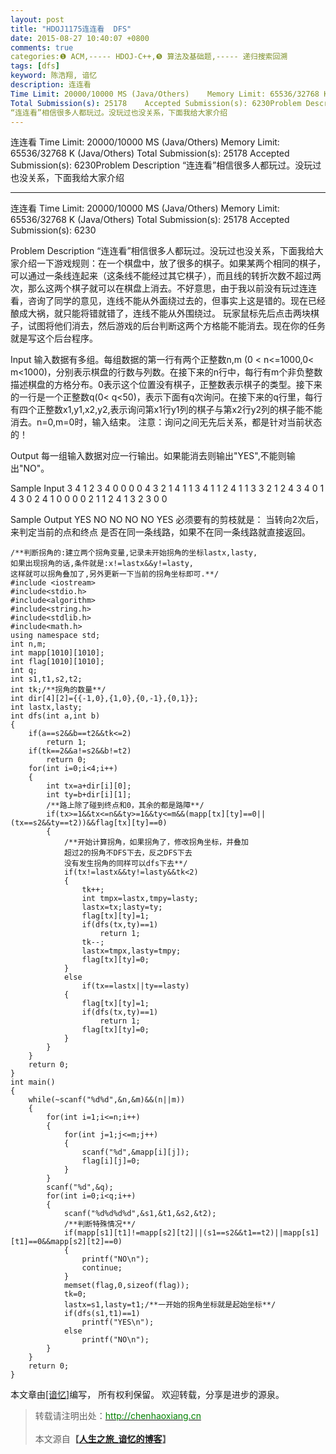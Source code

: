 ```yaml
---
layout: post
title: "HDOJ1175连连看  DFS"
date: 2015-08-27 10:40:07 +0800
comments: true
categories:❶ ACM,----- HDOJ-C++,❺ 算法及基础题,----- 递归搜索回溯
tags: [dfs]
keyword: 陈浩翔, 谙忆
description: 连连看 
Time Limit: 20000/10000 MS (Java/Others)    Memory Limit: 65536/32768 K (Java/Others) 
Total Submission(s): 25178    Accepted Submission(s): 6230Problem Description 
“连连看”相信很多人都玩过。没玩过也没关系，下面我给大家介绍 
---
```



连连看 
Time Limit: 20000/10000 MS (Java/Others)    Memory Limit: 65536/32768 K (Java/Others) 
Total Submission(s): 25178    Accepted Submission(s): 6230Problem Description 
“连连看”相信很多人都玩过。没玩过也没关系，下面我给大家介绍
<!-- more -->
----------

连连看
Time Limit: 20000/10000 MS (Java/Others)    Memory Limit: 65536/32768 K (Java/Others)
Total Submission(s): 25178    Accepted Submission(s): 6230


Problem Description
“连连看”相信很多人都玩过。没玩过也没关系，下面我给大家介绍一下游戏规则：在一个棋盘中，放了很多的棋子。如果某两个相同的棋子，可以通过一条线连起来（这条线不能经过其它棋子），而且线的转折次数不超过两次，那么这两个棋子就可以在棋盘上消去。不好意思，由于我以前没有玩过连连看，咨询了同学的意见，连线不能从外面绕过去的，但事实上这是错的。现在已经酿成大祸，就只能将错就错了，连线不能从外围绕过。
玩家鼠标先后点击两块棋子，试图将他们消去，然后游戏的后台判断这两个方格能不能消去。现在你的任务就是写这个后台程序。

 

Input
输入数据有多组。每组数据的第一行有两个正整数n,m
(0 < n<=1000,0< m<1000)，分别表示棋盘的行数与列数。在接下来的n行中，每行有m个非负整数描述棋盘的方格分布。0表示这个位置没有棋子，正整数表示棋子的类型。接下来的一行是一个正整数q(0< q<50)，表示下面有q次询问。在接下来的q行里，每行有四个正整数x1,y1,x2,y2,表示询问第x1行y1列的棋子与第x2行y2列的棋子能不能消去。n=0,m=0时，输入结束。
注意：询问之间无先后关系，都是针对当前状态的！

 

Output
每一组输入数据对应一行输出。如果能消去则输出"YES",不能则输出"NO"。

 

Sample Input
3 4
1 2 3 4
0 0 0 0
4 3 2 1
4
1 1 3 4
1 1 2 4
1 1 3 3
2 1 2 4
3 4
0 1 4 3
0 2 4 1
0 0 0 0
2
1 1 2 4
1 3 2 3
0 0
 

Sample Output
YES
NO
NO
NO
NO
YES
必须要有的剪枝就是：
当转向2次后，来判定当前的点和终点 是否在同一条线路，如果不在同一条线路就直接返回。

```
/**判断拐角的:建立两个拐角变量,记录未开始拐角的坐标lastx,lasty,
如果出现拐角的话,条件就是:x!=lastx&&y!=lasty,
这样就可以拐角叠加了,另外更新一下当前的拐角坐标即可.**/
#include <iostream>
#include<stdio.h>
#include<algorithm>
#include<string.h>
#include<stdlib.h>
#include<math.h>
using namespace std;
int n,m;
int mapp[1010][1010];
int flag[1010][1010];
int q;
int s1,t1,s2,t2;
int tk;/**拐角的数量**/
int dir[4][2]={{-1,0},{1,0},{0,-1},{0,1}};
int lastx,lasty;
int dfs(int a,int b)
{
    if(a==s2&&b==t2&&tk<=2)
        return 1;
    if(tk==2&&a!=s2&&b!=t2)
        return 0;
    for(int i=0;i<4;i++)
    {
        int tx=a+dir[i][0];
        int ty=b+dir[i][1];
        /**路上除了碰到终点和0，其余的都是路障**/
        if(tx>=1&&tx<=n&&ty>=1&&ty<=m&&(mapp[tx][ty]==0||(tx==s2&&ty==t2))&&flag[tx][ty]==0)
        {
            /**开始计算拐角，如果拐角了，修改拐角坐标，并叠加
            超过2的拐角不DFS下去，反之DFS下去
            没有发生拐角的同样可以dfs下去**/
            if(tx!=lastx&&ty!=lasty&&tk<2)
            {
                tk++;
                int tmpx=lastx,tmpy=lasty;
                lastx=tx;lasty=ty;
                flag[tx][ty]=1;
                if(dfs(tx,ty)==1)
                    return 1;
                tk--;
                lastx=tmpx,lasty=tmpy;
                flag[tx][ty]=0;
            }
            else
                if(tx==lastx||ty==lasty)
            {
                flag[tx][ty]=1;
                if(dfs(tx,ty)==1)
                    return 1;
                flag[tx][ty]=0;
            }
        }
    }
    return 0;
}
int main()
{
    while(~scanf("%d%d",&n,&m)&&(n||m))
    {
        for(int i=1;i<=n;i++)
        {
            for(int j=1;j<=m;j++)
            {
                scanf("%d",&mapp[i][j]);
                flag[i][j]=0;
            }
        }
        scanf("%d",&q);
        for(int i=0;i<q;i++)
        {
            scanf("%d%d%d%d",&s1,&t1,&s2,&t2);
            /**判断特殊情况**/
            if(mapp[s1][t1]!=mapp[s2][t2]||(s1==s2&&t1==t2)||mapp[s1][t1]==0&&mapp[s2][t2]==0)
            {
                printf("NO\n");
                continue;
            }
            memset(flag,0,sizeof(flag));
            tk=0;
            lastx=s1,lasty=t1;/**一开始的拐角坐标就是起始坐标**/
            if(dfs(s1,t1)==1)
                printf("YES\n");
            else
                printf("NO\n");
        }
    }
    return 0;
}

```

本文章由<a href="http://chenhaoxiang.cn/">[谙忆]</a>编写， 所有权利保留。 
欢迎转载，分享是进步的源泉。
<blockquote cite='陈浩翔'>
<p background-color='#D3D3D3'>转载请注明出处：<a href='http://chenhaoxiang.cn'><font color="green">http://chenhaoxiang.cn</font></a><br><br>
本文源自<strong>【<a href='http://chenhaoxiang.cn' target='_blank'>人生之旅_谙忆的博客</a>】</strong></p>
</blockquote>
